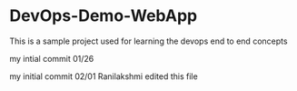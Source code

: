 # DevOps-Demo-WebApp
This is a sample project used for learning the devops end to end concepts

my intial commit 01/26

my initial commit 02/01
Ranilakshmi edited this file
